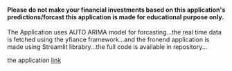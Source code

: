 #### Please do not make your financial investments based on this application's predictions/forcast this application is made for educational purpose only.

The Application uses AUTO ARIMA model for forcasting...the real time data is fetched using the yfiance framework...and the fronend application is made using Streamlit librabry...the full code is available in repository...

the application [link](https://share.streamlit.io/kamleshshimpi/streamlit/main/stock.py)
